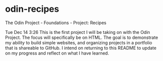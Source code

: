 # odin-recipes

The Odin Project - Foundations - Project: Recipes


Tue Dec 14 3:26
This is the first project I will be taking on with the Odin Project. The focus will specifically be on HTML. The goal is to demonstrate my ability to build simple websites, and organizing projects in a portfolio that is shareable to GitHub. I intend on returning to this README to update on my progress and reflect on what I have learned.